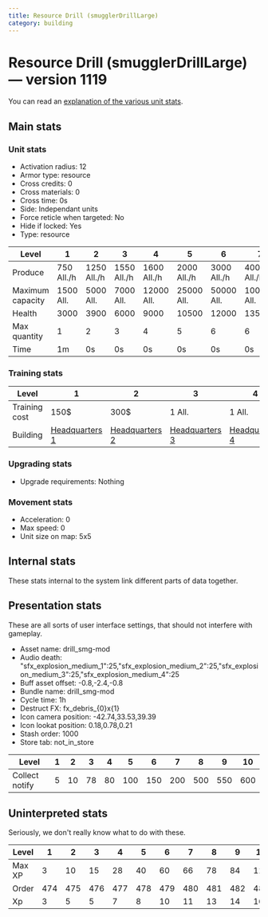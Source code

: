 ```yaml
---
title: Resource Drill (smugglerDrillLarge)
category: building
---
```


# Resource Drill (smugglerDrillLarge) — version 1119

You can read an [explanation  of the various unit stats](unitexplained.md).

## Main stats

### Unit stats

  * Activation radius: 12
  * Armor type: resource
  * Cross credits: 0
  * Cross materials: 0
  * Cross time: 0s
  * Side: Independant units
  * Force reticle when targeted: No
  * Hide if locked: Yes
  * Type: resource

|Level           |1          |2           |3           |4           |5           |6           |7           |8            |9            |10           |
|----------------|-----------|------------|------------|------------|------------|------------|------------|-------------|-------------|-------------|
|Produce         |750  All./h|1250  All./h|1550  All./h|1600  All./h|2000  All./h|3000  All./h|4000  All./h|10000  All./h|11000  All./h|12000  All./h|
|Maximum capacity|1500  All. |5000  All.  |7000  All.  |12000  All. |25000  All. |50000  All. |100000  All.|250000  All. |500000  All. |1000000  All.|
|Health          |3000       |3900        |6000        |9000        |10500       |12000       |13500       |15000        |16500        |18000        |
|Max quantity    |1          |2           |3           |4           |5           |6           |6           |6            |6            |7            |
|Time            |1m         |0s          |0s          |0s          |0s          |0s          |0s          |0s           |0s           |0s           |


### Training stats

|Level        |1                                |2                                |3                                |4                                |5                                |6                                |7                                |8                                |9                                |10                                |
|-------------|---------------------------------|---------------------------------|---------------------------------|---------------------------------|---------------------------------|---------------------------------|---------------------------------|---------------------------------|---------------------------------|----------------------------------|
|Training cost|150$                             |300$                             |1 All.                           |1 All.                           |1 All.                           |1 All.                           |1 All.                           |1 All.                           |1 All.                           |1 All.                            |
|Building     |[Headquarters 1](smugglerHQ.html)|[Headquarters 2](smugglerHQ.html)|[Headquarters 3](smugglerHQ.html)|[Headquarters 4](smugglerHQ.html)|[Headquarters 5](smugglerHQ.html)|[Headquarters 6](smugglerHQ.html)|[Headquarters 7](smugglerHQ.html)|[Headquarters 8](smugglerHQ.html)|[Headquarters 9](smugglerHQ.html)|[Headquarters 10](smugglerHQ.html)|


### Upgrading stats

  * Upgrade requirements: Nothing

### Movement stats

  * Acceleration: 0
  * Max speed: 0
  * Unit size on map: 5x5

## Internal stats

These stats internal to the system link different parts of data together.


## Presentation stats

These are all sorts of user interface settings, that should not interfere with gameplay.

  * Asset name: drill_smg-mod
  * Audio death: "sfx_explosion_medium_1":25,"sfx_explosion_medium_2":25,"sfx_explosion_medium_3":25,"sfx_explosion_medium_4":25
  * Buff asset offset: -0.8,-2.4,-0.8
  * Bundle name: drill_smg-mod
  * Cycle time: 1h
  * Destruct FX: fx_debris_{0}x{1}
  * Icon camera position: -42.74,33.53,39.39
  * Icon lookat position: 0.18,0.78,0.21
  * Stash order: 1000
  * Store tab: not_in_store

|Level         |1|2 |3 |4 |5  |6  |7  |8  |9  |10 |
|--------------|-|--|--|--|---|---|---|---|---|---|
|Collect notify|5|10|78|80|100|150|200|500|550|600|


## Uninterpreted stats

Seriously, we don't really know what to do with these.

|Level |1  |2  |3  |4  |5  |6  |7  |8  |9  |10 |
|------|---|---|---|---|---|---|---|---|---|---|
|Max XP|3  |10 |15 |28 |40 |60 |66 |78 |84 |112|
|Order |474|475|476|477|478|479|480|481|482|483|
|Xp    |3  |5  |5  |7  |8  |10 |11 |13 |14 |16 |



